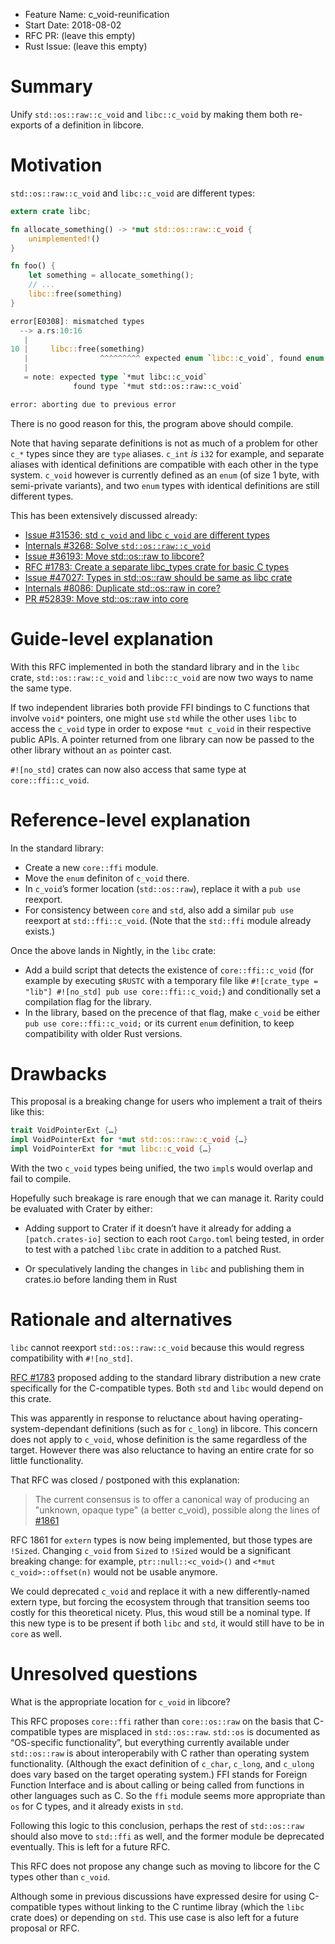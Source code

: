 - Feature Name: c_void-reunification
- Start Date: 2018-08-02
- RFC PR: (leave this empty)
- Rust Issue: (leave this empty)


# Summary
[summary]: #summary

Unify `std::os::raw::c_void` and `libc::c_void` by making them both re-exports
of a definition in libcore.


# Motivation
[motivation]: #motivation

`std::os::raw::c_void` and `libc::c_void` are different types:

```rust
extern crate libc;

fn allocate_something() -> *mut std::os::raw::c_void {
    unimplemented!()
}

fn foo() {
    let something = allocate_something();
    // ...
    libc::free(something)
}
```
```rust
error[E0308]: mismatched types
  --> a.rs:10:16
   |
10 |     libc::free(something)
   |                ^^^^^^^^^ expected enum `libc::c_void`, found enum `std::os::raw::c_void`
   |
   = note: expected type `*mut libc::c_void`
              found type `*mut std::os::raw::c_void`

error: aborting due to previous error
```

There is no good reason for this, the program above should compile.

Note that having separate definitions is not as much of a problem for other `c_*` types
since they are `type` aliases. `c_int` *is* `i32` for example,
and separate aliases with identical definitions are compatible with each other in the type system.
`c_void` however is currently defined as an `enum` (of size 1 byte, with semi-private variants),
and two `enum` types with identical definitions are still different types.

This has been extensively discussed already:

* [Issue #31536: std `c_void` and libc `c_void` are different types](https://github.com/rust-lang/rust/issues/31536)
* [Internals #3268: Solve `std::os::raw::c_void`](https://internals.rust-lang.org/t/solve-std-os-raw-c-void/3268)
* [Issue #36193: Move std::os::raw to libcore?](https://github.com/rust-lang/rust/issues/36193)
* [RFC #1783: Create a separate libc_types crate for basic C types](https://github.com/rust-lang/rfcs/pull/1783)
* [Issue #47027: Types in std::os::raw should be same as libc crate](https://github.com/rust-lang/rust/issues/47027)
* [Internals #8086: Duplicate std::os::raw in core?](https://internals.rust-lang.org/t/duplicate-std-raw-in-core/8086)
* [PR #52839: Move std::os::raw into core](https://github.com/rust-lang/rust/pull/52839)


# Guide-level explanation
[guide-level-explanation]: #guide-level-explanation

With this RFC implemented in both the standard library and in the `libc` crate,
`std::os::raw::c_void` and `libc::c_void` are now two ways to name the same type.

If two independent libraries both provide FFI bindings to C functions that involve `void*` pointers,
one might use `std` while the other uses `libc` to access the `c_void` type in order to expose
`*mut c_void` in their respective public APIs.
A pointer returned from one library can now be passed to the other library without an `as` pointer cast.

`#![no_std]` crates can now also access that same type at `core::ffi::c_void`.


# Reference-level explanation
[reference-level-explanation]: #reference-level-explanation

In the standard library:

* Create a new `core::ffi` module.
* Move the `enum` definiton of `c_void` there.
* In `c_void`’s former location (`std::os::raw`), replace it with a `pub use` reexport.
* For consistency between `core` and `std`, also add a similar `pub use` reexport at `std::ffi::c_void`.
  (Note that the `std::ffi` module already exists.)

Once the above lands in Nightly, in the `libc` crate:

* Add a build script that detects the existence of `core::ffi::c_void`
  (for example by executing `$RUSTC` with a temporary file like
  `#![crate_type = "lib"] #![no_std] pub use core::ffi::c_void;`)
  and conditionally set a compilation flag for the library.
* In the library, based on the precence of that flag,
  make `c_void` be either `pub use core::ffi::c_void;` or its current `enum` definition,
  to keep compatibility with older Rust versions.


# Drawbacks
[drawbacks]: #drawbacks

This proposal is a breaking change for users who implement a trait of theirs like this:

```rust
trait VoidPointerExt {…}
impl VoidPointerExt for *mut std::os::raw::c_void {…}
impl VoidPointerExt for *mut libc::c_void {…}
```

With the two `c_void` types being unified, the two `impl`s would overlap and fail to compile.

Hopefully such breakage is rare enough that we can manage it.
Rarity could be evaluated with Crater by either:

* Adding support to Crater if it doesn’t have it already
  for adding a `[patch.crates-io]` section to each root `Cargo.toml` being tested,
  in order to test with a patched `libc` crate in addition to a patched Rust.

* Or speculatively landing the changes in `libc` and publishing them in crates.io
  before landing them in Rust


# Rationale and alternatives
[rationale-and-alternatives]: #rationale-and-alternatives

`libc` cannot reexport `std::os::raw::c_void`
because this would regress compatibility with `#![no_std]`.

[RFC #1783](https://github.com/rust-lang/rfcs/pull/1783) proposed adding
to the standard library distribution a new crate specifically for the C-compatible types.
Both `std` and `libc` would depend on this crate.

This was apparently in response to reluctance about having operating-system-dependant definitions
(such as for `c_long`) in libcore.
This concern does not apply to `c_void`, whose definition is the same regardless of the target.
However there was also reluctance to having an entire crate for so little functionality.

That RFC was closed / postponed with this explanation:

> The current consensus is to offer a canonical way of producing
> an "unknown, opaque type" (a better c_void), possible along the lines of
> [#1861](https://github.com/rust-lang/rfcs/pull/1861)

RFC 1861 for `extern` types is now being implemented, but those types are `!Sized`.
Changing `c_void` from `Sized` to `!Sized` would be a significant breaking change:
for example, `ptr::null::<c_void>()` and `<*mut c_void>::offset(n)` would not be usable anymore.

We could deprecated `c_void` and replace it with a new differently-named extern type,
but forcing the ecosystem through that transition seems too costly for this theoretical nicety.
Plus, this woud still be a nominal type.
If this new type is to be present if both `libc` and `std`,
 it would still have to be in `core` as well.


# Unresolved questions
[unresolved-questions]: #unresolved-questions

What is the appropriate location for `c_void` in libcore?

This RFC proposes `core::ffi` rather than `core::os::raw`
on the basis that C-compatible types are misplaced in `std::os::raw`.
`std::os` is documented as “OS-specific functionality”,
but everything currently available under `std::os::raw` is about interoperabily with C
rather than operating system functionality.
(Although the exact definition of `c_char`, `c_long`, and `c_ulong` does vary
based on the target operating system.)
FFI stands for Foreign Function Interface and is about calling or being called from functions
in other languages such as C.
So the `ffi` module seems more appropriate than `os` for C types, and it already exists in `std`.

Following this logic to this conclusion,
perhaps the rest of `std::os::raw` should also move to `std::ffi` as well,
and the former module be deprecated eventually.
This is left for a future RFC.

This RFC does not propose any change such as moving to libcore for the C types other than `c_void`.

Although some in previous discussions have expressed desire for using C-compatible types
without linking to the C runtime libray (which the `libc` crate does) or depending on `std`.
This use case is also left for a future proposal or RFC.
